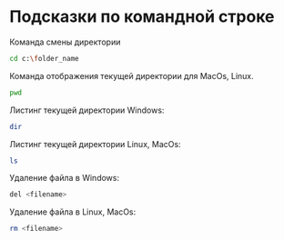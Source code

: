 # Подсказки по командной строке

Команда смены директории
```sh
cd c:\folder_name
```

Команда отображения текущей директории для MacOs, Linux.
```sh
pwd
```

Листинг текущей директории Windows:
```sh
dir
```
Листинг текущей директории Linux, MacOs:
```sh
ls
```

Удаление файла в Windows:
```sh
del <filename>
```
Удаление файла в Linux, MacOs:
```sh
rm <filename>
```